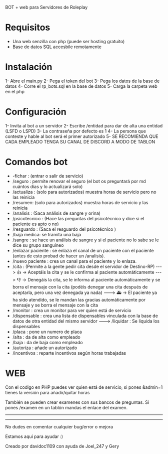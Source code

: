 BOT + web para Servidores de Roleplay



Requisitos
============

- Una web senzilla con php (puede ser hosting gratuito)
- Base de datos SQL accesbile remotamente


Instalación
============
1- Abre el main.py
2- Pega el token del bot
3- Pega los datos de la base de datos
4- Corre el rp_bots.sql en la base de datos
5- Carga la carpeta web en el php

Configuración
============
1- Invita al bot a un servidor
2- Escribe /entidad para dar de alta una entidad (LSFD o LSPD)
3- La contraseña por defecto es 1
4- La persona que conteste y hable al bot será el primer autorizado
5- SE RECOMIENDA QUE CADA EMPLEADO TENGA SU CANAL DE DISCORD A MODO DE TABLON

Comandos bot
============
- -fichar : (entrar o salir de servicio)
- /seguro : permite renovar el seguro (el bot os preguntará por md cuántos días y lo actualizará solo)
- /actualiza : (solo para autorizados) muestra horas de servicio pero no las reinicia
- /resumen: (solo para autorizados) muestra horas de servicio y las reinicia
- /analisis : (Saca análisis de sangre y orina)
- /psicotecnico : (Hace las preguntas del psicotécnico y dice si el paciente es apto o no)
- /resguardo : (Saca el resguardo del psicotécnico )
- /baja medica: se tramita una baja
- /sangre : se hace un análisis de sangre y si el paciente no lo sabe se le dice su grupo sanguíneo 
- /enlazar paciente : se enlaza el canal de un paciente con el paciente (antes de esto probad de hacer un /analisis).
- /nuevo paciente : crea un canal para el paciente y lo enlaza.
- /cita : (Permite a la gente pedir cita desde el servidor de Destino-RP)
  ---> 👍 -> Aceptáis la cita y se le confirma al paciente automáticamente
  ---> 👎 -> Denegáis la cita, se le informa al paciente automáticamente y se borra el mensaje con la cita (podéis denegar una cita después de aceptarla, pero una vez denegada ya nada)
  ---> 🚑 -> El paciente ya ha sido atendido, se le mandan las gracias automáticamente por mensaje y se borra el mensaje con la cita
- /monitor : crea un monitor para ver quien está de servicio
- /dispensable : crea una lista de dispensables vinculada con la base de datos de otra entidad del mismo servidor
  ---> /liquidar : Se liquida los dispensables
- /placa : pone un numero de placa
- /alta : da de alta como empleado
- /baja : da de baja como empleado
- /autoriza : añade un autorizado
- /incentivos : reparte incentivos según horas trabajadas


WEB
============
Con el codigo en PHP puedes ver quien está de servicio, si pones &admin=1 tienes la versión para añadir/quitar horas

También se pueden crear examenes con sus bancos de preguntas. Si pones /examen en un tablón mandas el enlace del examen.


--------------
--------------
No dudes en comentar cualquier bug/error o mejora

Estamos aquí para ayudar :)

Creado por davidoc1109 con ayuda de Joel_247 y Gery
